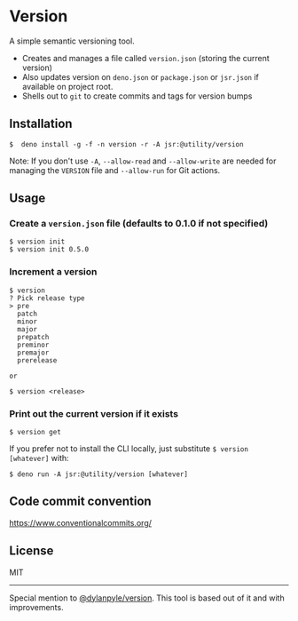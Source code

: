 # Version

A simple semantic versioning tool.

- Creates and manages a file called `version.json` (storing the current version)
- Also updates version on `deno.json` or `package.json` or `jsr.json` if available on project root.
- Shells out to `git` to create commits and tags for version bumps

## Installation

```shell
$  deno install -g -f -n version -r -A jsr:@utility/version
```

Note: If you don't use `-A`, `--allow-read` and `--allow-write` are needed for
managing the `VERSION` file and `--allow-run` for Git actions.

## Usage

### Create a `version.json` file (defaults to 0.1.0 if not specified)
```
$ version init
$ version init 0.5.0
```
### Increment a version
```
$ version
? Pick release type
> pre
  patch
  minor
  major
  prepatch
  preminor
  premajor
  prerelease

or

$ version <release>
```

### Print out the current version if it exists
```
$ version get
```


If you prefer not to install the CLI locally, just substitute `$ version
[whatever]` with:

```shell
$ deno run -A jsr:@utility/version [whatever]
```

## Code commit convention
https://www.conventionalcommits.org/


## License
MIT

------

Special mention to [@dylanpyle/version](https://github.com/dylanpyle/version). This tool is based out of it and with improvements.
